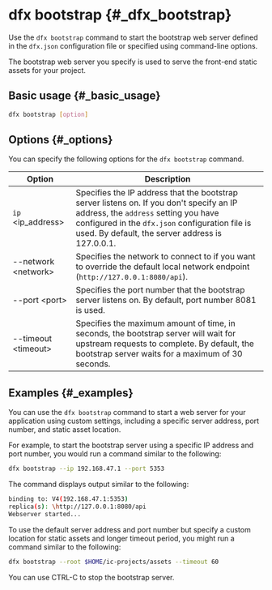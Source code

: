 # dfx bootstrap {#_dfx_bootstrap}

Use the `dfx bootstrap` command to start the bootstrap web server defined in the `dfx.json` configuration file or specified using command-line options.

The bootstrap web server you specify is used to serve the front-end static assets for your project.

## Basic usage {#_basic_usage}

``` bash
dfx bootstrap [option]
```

## Options {#_options}

You can specify the following options for the `dfx bootstrap` command.

| Option               | Description     |
-----------------------|-----------------|
| `ip` <ip_address\>    | Specifies the IP address that the bootstrap server listens on. If you don't specify an IP address, the `address` setting you have configured in the `dfx.json` configuration file is used. By default, the server address is 127.0.0.1. |
| \--network <network\> | Specifies the network to connect to if you want to override the default local network endpoint (`http://127.0.0.1:8080/api`).|
| \--port <port\>       | Specifies the port number that the bootstrap server listens on. By default, port number 8081 is used.                                                                                                                                   |
| \--timeout <timeout\> | Specifies the maximum amount of time, in seconds, the bootstrap server will wait for upstream requests to complete. By default, the bootstrap server waits for a maximum of 30 seconds.                                                 |

## Examples {#_examples}

You can use the `dfx bootstrap` command to start a web server for your application using custom settings, including a specific server address, port number, and static asset location.

For example, to start the bootstrap server using a specific IP address and port number, you would run a command similar to the following:

``` bash
dfx bootstrap --ip 192.168.47.1 --port 5353
```

The command displays output similar to the following:

``` bash
binding to: V4(192.168.47.1:5353)
replica(s): \http://127.0.0.1:8080/api
Webserver started...
```

To use the default server address and port number but specify a custom location for static assets and longer timeout period, you might run a command similar to the following:

``` bash
dfx bootstrap --root $HOME/ic-projects/assets --timeout 60
```

You can use CTRL-C to stop the bootstrap server.
